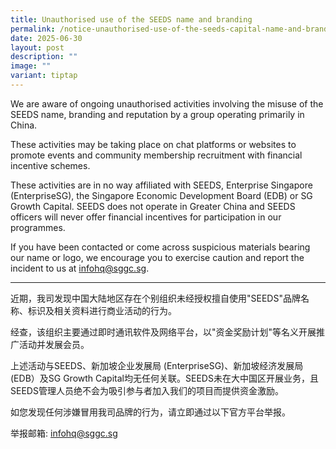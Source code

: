 ```yaml
---
title: Unauthorised use of the SEEDS name and branding
permalink: /notice-unauthorised-use-of-the-seeds-capital-name-and-branding/
date: 2025-06-30
layout: post
description: ""
image: ""
variant: tiptap
---
```

<p>We are aware of ongoing unauthorised activities involving the misuse of
the SEEDS name, branding and reputation by a group operating primarily
in China.</p>
<p></p>
<p>These activities may be taking place on chat platforms or websites to
promote events and community membership recruitment with financial incentive
schemes.</p>
<p></p>
<p>These activities are in no way affiliated with SEEDS, Enterprise Singapore
(EnterpriseSG), the Singapore Economic Development Board (EDB) or SG Growth
Capital. SEEDS does not operate in Greater China and SEEDS officers will
never offer financial incentives for participation in our programmes.</p>
<p></p>
<p>If you have been contacted or come across suspicious materials bearing
our name or logo, we encourage you to exercise caution and report the incident
to us at <a href="infohq@sggc.sg" rel="noopener noreferrer nofollow" target="_blank">infohq@sggc.sg</a>.</p>
<hr>
<p></p>
<p>近期，我司发现中国大陆地区存在个别组织未经授权擅自使用"SEEDS"品牌名称、标识及相关资料进行商业活动的行为。</p>
<p>经查，该组织主要通过即时通讯软件及网络平台，以"资金奖励计划"等名义开展推广活动并发展会员。</p>
<p>上述活动与SEEDS、新加坡企业发展局 (EnterpriseSG)、新加坡经济发展局 (EDB）及SG Growth Capital均无任何关联。SEEDS未在大中国区开展业务，且SEEDS管理人员绝不会为吸引参与者加入我们的项目而提供资金激励。</p>
<p>如您发现任何涉嫌冒用我司品牌的行为，请立即通过以下官方平台举报。</p>
<p>举报邮箱: <a href="infohq@sggc.sg" rel="noopener nofollow" target="_blank">infohq@sggc.sg</a>
</p>